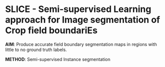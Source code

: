 # **SLICE** - **S**emi-supervised **L**earning approach for **I**mage segmentation of **C**rop field boundari**E**s

**AIM**: Produce accurate field boundary segmentation maps in regions with little to no ground truth labels.

**METHOD**: Semi-supervised Instance segmentation
